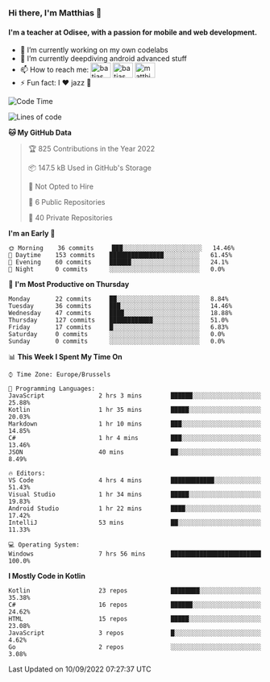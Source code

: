 ### Hi there, I'm Matthias 👋

#### I'm a teacher at Odisee, with a passion for mobile and web development.

- 🔭 I’m currently working on my own codelabs
- 🌱 I’m currently deepdiving android advanced stuff
- 📫 How to reach me: <a href="https://dev.to/batjas" target="_blank"><img align="center" src="https://raw.githubusercontent.com/rahuldkjain/github-profile-readme-generator/master/src/images/icons/Social/devto.svg" alt="batjas" height="30" width="40" /></a>
<a href="https://twitter.com/batjas" target="_blank"><img align="center" src="https://raw.githubusercontent.com/rahuldkjain/github-profile-readme-generator/master/src/images/icons/Social/twitter.svg" alt="batjas" height="30" width="40" /></a>
<a href="https://linkedin.com/in/matthiasdruwé" target="_blank"><img align="center" src="https://raw.githubusercontent.com/rahuldkjain/github-profile-readme-generator/master/src/images/icons/Social/linked-in-alt.svg" alt="matthiasdruwé" height="30" width="40" /></a>
- ⚡ Fun fact: I ❤ jazz 🎷


<!--START_SECTION:waka-->
![Code Time](http://img.shields.io/badge/Code%20Time-394%20hrs%2040%20mins-blue)

![Lines of code](https://img.shields.io/badge/From%20Hello%20World%20I%27ve%20Written-229%20Thousand%20lines%20of%20code-blue)

**🐱 My GitHub Data** 

> 🏆 825 Contributions in the Year 2022
 > 
> 📦 147.5 kB Used in GitHub's Storage 
 > 
> 🚫 Not Opted to Hire
 > 
> 📜 6 Public Repositories 
 > 
> 🔑 40 Private Repositories  
 > 
**I'm an Early 🐤** 

```text
🌞 Morning    36 commits     ███░░░░░░░░░░░░░░░░░░░░░░   14.46% 
🌆 Daytime    153 commits    ███████████████░░░░░░░░░░   61.45% 
🌃 Evening    60 commits     ██████░░░░░░░░░░░░░░░░░░░   24.1% 
🌙 Night      0 commits      ░░░░░░░░░░░░░░░░░░░░░░░░░   0.0%

```
📅 **I'm Most Productive on Thursday** 

```text
Monday       22 commits     ██░░░░░░░░░░░░░░░░░░░░░░░   8.84% 
Tuesday      36 commits     ███░░░░░░░░░░░░░░░░░░░░░░   14.46% 
Wednesday    47 commits     ████░░░░░░░░░░░░░░░░░░░░░   18.88% 
Thursday     127 commits    ████████████░░░░░░░░░░░░░   51.0% 
Friday       17 commits     █░░░░░░░░░░░░░░░░░░░░░░░░   6.83% 
Saturday     0 commits      ░░░░░░░░░░░░░░░░░░░░░░░░░   0.0% 
Sunday       0 commits      ░░░░░░░░░░░░░░░░░░░░░░░░░   0.0%

```


📊 **This Week I Spent My Time On** 

```text
⌚︎ Time Zone: Europe/Brussels

💬 Programming Languages: 
JavaScript               2 hrs 3 mins        ██████░░░░░░░░░░░░░░░░░░░   25.88% 
Kotlin                   1 hr 35 mins        █████░░░░░░░░░░░░░░░░░░░░   20.03% 
Markdown                 1 hr 10 mins        ███░░░░░░░░░░░░░░░░░░░░░░   14.85% 
C#                       1 hr 4 mins         ███░░░░░░░░░░░░░░░░░░░░░░   13.46% 
JSON                     40 mins             ██░░░░░░░░░░░░░░░░░░░░░░░   8.49%

🔥 Editors: 
VS Code                  4 hrs 4 mins        ████████████░░░░░░░░░░░░░   51.43% 
Visual Studio            1 hr 34 mins        █████░░░░░░░░░░░░░░░░░░░░   19.83% 
Android Studio           1 hr 22 mins        ████░░░░░░░░░░░░░░░░░░░░░   17.42% 
IntelliJ                 53 mins             ██░░░░░░░░░░░░░░░░░░░░░░░   11.33%

💻 Operating System: 
Windows                  7 hrs 56 mins       █████████████████████████   100.0%

```

**I Mostly Code in Kotlin** 

```text
Kotlin                   23 repos            ████████░░░░░░░░░░░░░░░░░   35.38% 
C#                       16 repos            ██████░░░░░░░░░░░░░░░░░░░   24.62% 
HTML                     15 repos            █████░░░░░░░░░░░░░░░░░░░░   23.08% 
JavaScript               3 repos             █░░░░░░░░░░░░░░░░░░░░░░░░   4.62% 
Go                       2 repos             ░░░░░░░░░░░░░░░░░░░░░░░░░   3.08%

```



 Last Updated on 10/09/2022 07:27:37 UTC
<!--END_SECTION:waka-->
